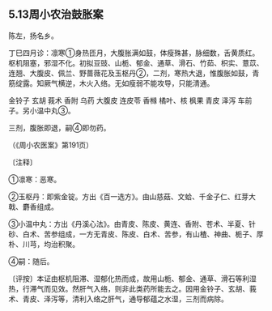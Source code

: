 ## 5.13周小农治鼓胀案

陈左，扬名乡。

丁巳四月诊：凛寒①身热匝月，大腹胀满如鼓，体瘦殊甚，脉细数，舌黄质红。枢机阻塞，邪湿不化。初拟豆豉、山栀、郁金、通草、滑石、竹茹、枳实、薏苡、连翘、大腹皮、佩兰、野蔷薇花及玉枢丹②，二剂，寒热大退，惟腹胀如鼓，青筋绽露。知厥气横逆，木火入络。无如瘦弱不能攻导，只能清通。

金铃子 玄胡 莪术 香附 乌药 大腹皮 连皮苓 香橼 橘叶、核 枫果 青皮 泽泻 车前子。另小温中丸③。

三剂，腹胀即退，嗣④即勿药。

（《周小农医案》第191页）

〔注释〕

①凛寒：恶寒。

②玉枢丹：即紫金锭。方出《百一选方》。由山慈菇、文蛤、千金子仁、红芽大戟、麝香组成。

③小温中丸：方出《丹溪心法》。由青皮、陈皮、黄连、香附、苍术、半夏、针砂、白术、苦参组成，一方无青皮、陈皮、白术、苦参，有山楂、神曲、栀子、厚朴、川芎，均治积聚。

④嗣：随后。

〔评按〕本证由枢机阻滞、湿郁化热而成，故用山栀、郁金、通草、滑石等利湿热，行滞气而见效。然肝气入络，则非此类药所能去之。因用金铃子、玄胡、莪术、青皮、泽泻等，清利入络之肝气，通导郁蕴之水湿，三剂而病除。

